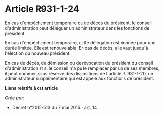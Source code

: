 # Article R931-1-24

En cas d'empêchement temporaire ou de décès du président, le conseil d'administration peut déléguer un administrateur dans
les fonctions de président. 

En cas d'empêchement temporaire, cette délégation est donnée pour une durée limitée. Elle est renouvelable. En cas de décès,
elle vaut jusqu'à l'élection du nouveau président. 

En cas de décès, de démission ou de révocation du président du conseil d'administration et si le conseil n'a pu le remplacer
par un de ses membres, il peut nommer, sous réserve des dispositions de l'article R. 931-1-20, un administrateur
supplémentaire qui est appelé aux fonctions de président.

**Liens relatifs à cet article**

_Créé par_:

  - Décret n°2015-513 du 7 mai 2015 - art. 14
